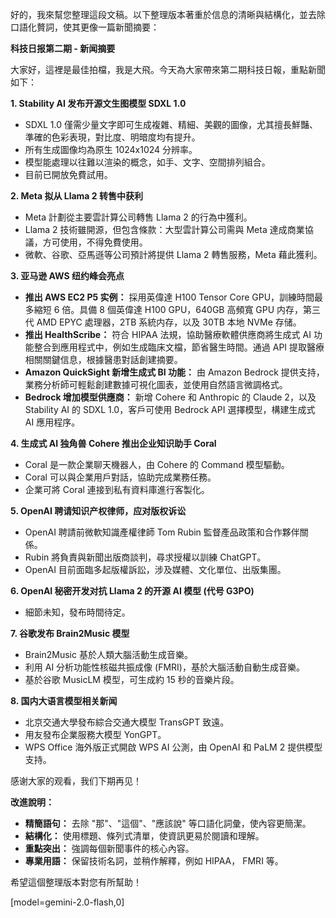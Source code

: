 好的，我來幫您整理這段文稿。以下整理版本著重於信息的清晰與結構化，並去除口語化贅詞，使其更像一篇新聞摘要：

**科技日报第二期 - 新闻摘要**

大家好，這裡是最佳拍檔，我是大飛。今天為大家帶來第二期科技日報，重點新聞如下：

**1. Stability AI 发布开源文生图模型 SDXL 1.0**

*   SDXL 1.0 僅需少量文字即可生成複雜、精細、美觀的圖像，尤其擅長鮮豔、準確的色彩表現，對比度、明暗度均有提升。
*   所有生成圖像均為原生 1024x1024 分辨率。
*   模型能處理以往難以渲染的概念，如手、文字、空間排列組合。
*   目前已開放免費試用。

**2. Meta 拟从 Llama 2 转售中获利**

*   Meta 計劃從主要雲計算公司轉售 Llama 2 的行為中獲利。
*   Llama 2 技術雖開源，但包含條款：大型雲計算公司需與 Meta 達成商業協議，方可使用，不得免費使用。
*   微軟、谷歌、亞馬遜等公司預計將提供 Llama 2 轉售服務，Meta 藉此獲利。

**3. 亚马逊 AWS 纽约峰会亮点**

*   **推出 AWS EC2 P5 实例：** 採用英偉達 H100 Tensor Core GPU，訓練時間最多縮短 6 倍。具備 8 個英偉達 H100 GPU，640GB 高頻寬 GPU 内存，第三代 AMD EPYC 處理器，2TB 系統内存，以及 30TB 本地 NVMe 存储。
*   **推出 HealthScribe：** 符合 HIPAA 法規，協助醫療軟體供應商將生成式 AI 功能整合到應用程式中，例如生成臨床文檔，節省醫生時間。通過 API 提取醫療相關關鍵信息，根據醫患對話創建摘要。
*   **Amazon QuickSight 新增生成式 BI 功能：** 由 Amazon Bedrock 提供支持，業務分析師可輕鬆創建數據可視化圖表，並使用自然語言微調格式。
*   **Bedrock 增加模型供應商：** 新增 Cohere 和 Anthropic 的 Claude 2，以及 Stability AI 的 SDXL 1.0，客戶可使用 Bedrock API 選擇模型，構建生成式 AI 應用程序。

**4. 生成式 AI 独角兽 Cohere 推出企业知识助手 Coral**

*   Coral 是一款企業聊天機器人，由 Cohere 的 Command 模型驅動。
*   Coral 可以與企業用戶對話，協助完成業務任務。
*   企業可將 Coral 連接到私有資料庫進行客製化。

**5. OpenAI 聘请知识产权律师，应对版权诉讼**

*   OpenAI 聘請前微軟知識產權律師 Tom Rubin 監督產品政策和合作夥伴關係。
*   Rubin 將負責與新聞出版商談判，尋求授權以訓練 ChatGPT。
*   OpenAI 目前面臨多起版權訴訟，涉及媒體、文化單位、出版集團。

**6. OpenAI 秘密开发对抗 Llama 2 的开源 AI 模型 (代号 G3PO)**

*   細節未知，發布時間待定。

**7. 谷歌发布 Brain2Music 模型**

*   Brain2Music 基於人類大腦活動生成音樂。
*   利用 AI 分析功能性核磁共振成像 (FMRI)，基於大腦活動自動生成音樂。
*   基於谷歌 MusicLM 模型，可生成約 15 秒的音樂片段。

**8. 国内大语言模型相关新闻**

*   北京交通大學發布綜合交通大模型 TransGPT 致遠。
*   用友發布企業服務大模型 YonGPT。
*   WPS Office 海外版正式開啟 WPS AI 公測，由 OpenAI 和 PaLM 2 提供模型支持。

感谢大家的观看，我们下期再见！

**改進說明：**

*   **精簡語句：** 去除 "那"、"這個"、"應該說" 等口語化詞彙，使內容更簡潔。
*   **結構化：** 使用標題、條列式清單，使資訊更易於閱讀和理解。
*   **重點突出：** 強調每個新聞事件的核心內容。
*   **專業用語：** 保留技術名詞，並稍作解釋，例如 HIPAA， FMRI 等。

希望這個整理版本對您有所幫助！

[model=gemini-2.0-flash,0]
